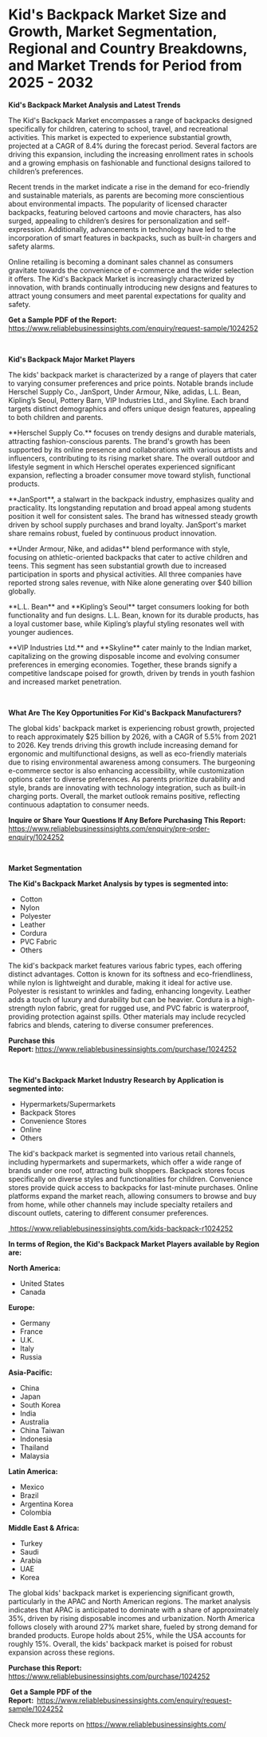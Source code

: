 <p><h1>Kid's Backpack Market Size and Growth, Market Segmentation, Regional and Country Breakdowns, and Market Trends for Period from 2025 -  2032</h1></p><p><strong>Kid's Backpack Market Analysis and Latest Trends</strong></p>
<p><p>The Kid's Backpack Market encompasses a range of backpacks designed specifically for children, catering to school, travel, and recreational activities. This market is expected to experience substantial growth, projected at a CAGR of 8.4% during the forecast period. Several factors are driving this expansion, including the increasing enrollment rates in schools and a growing emphasis on fashionable and functional designs tailored to children’s preferences.</p><p>Recent trends in the market indicate a rise in the demand for eco-friendly and sustainable materials, as parents are becoming more conscientious about environmental impacts. The popularity of licensed character backpacks, featuring beloved cartoons and movie characters, has also surged, appealing to children’s desires for personalization and self-expression. Additionally, advancements in technology have led to the incorporation of smart features in backpacks, such as built-in chargers and safety alarms.</p><p>Online retailing is becoming a dominant sales channel as consumers gravitate towards the convenience of e-commerce and the wider selection it offers. The Kid's Backpack Market is increasingly characterized by innovation, with brands continually introducing new designs and features to attract young consumers and meet parental expectations for quality and safety.</p></p>
<p><strong>Get a Sample PDF of the Report:&nbsp;</strong> <a href="https://www.reliablebusinessinsights.com/enquiry/request-sample/1024252?utm_campaign=2760&utm_medium=2&utm_source=Github&utm_content=ia&utm_term=07032025&utm_id=kids-backpack">https://www.reliablebusinessinsights.com/enquiry/request-sample/1024252</a></p>
<p>&nbsp;</p>
<p><strong>Kid's Backpack Major Market Players</strong></p>
<p><p>The kids' backpack market is characterized by a range of players that cater to varying consumer preferences and price points. Notable brands include Herschel Supply Co., JanSport, Under Armour, Nike, adidas, L.L. Bean, Kipling’s Seoul, Pottery Barn, VIP Industries Ltd., and Skyline. Each brand targets distinct demographics and offers unique design features, appealing to both children and parents.</p><p>**Herschel Supply Co.** focuses on trendy designs and durable materials, attracting fashion-conscious parents. The brand's growth has been supported by its online presence and collaborations with various artists and influencers, contributing to its rising market share. The overall outdoor and lifestyle segment in which Herschel operates experienced significant expansion, reflecting a broader consumer move toward stylish, functional products.</p><p>**JanSport**, a stalwart in the backpack industry, emphasizes quality and practicality. Its longstanding reputation and broad appeal among students position it well for consistent sales. The brand has witnessed steady growth driven by school supply purchases and brand loyalty. JanSport's market share remains robust, fueled by continuous product innovation.</p><p>**Under Armour, Nike, and adidas** blend performance with style, focusing on athletic-oriented backpacks that cater to active children and teens. This segment has seen substantial growth due to increased participation in sports and physical activities. All three companies have reported strong sales revenue, with Nike alone generating over $40 billion globally.</p><p>**L.L. Bean** and **Kipling’s Seoul** target consumers looking for both functionality and fun designs. L.L. Bean, known for its durable products, has a loyal customer base, while Kipling’s playful styling resonates well with younger audiences.</p><p>**VIP Industries Ltd.** and **Skyline** cater mainly to the Indian market, capitalizing on the growing disposable income and evolving consumer preferences in emerging economies. Together, these brands signify a competitive landscape poised for growth, driven by trends in youth fashion and increased market penetration.</p></p>
<p>&nbsp;</p>
<p><strong>What Are The Key Opportunities For Kid's Backpack Manufacturers?</strong></p>
<p><p>The global kids' backpack market is experiencing robust growth, projected to reach approximately $25 billion by 2026, with a CAGR of 5.5% from 2021 to 2026. Key trends driving this growth include increasing demand for ergonomic and multifunctional designs, as well as eco-friendly materials due to rising environmental awareness among consumers. The burgeoning e-commerce sector is also enhancing accessibility, while customization options cater to diverse preferences. As parents prioritize durability and style, brands are innovating with technology integration, such as built-in charging ports. Overall, the market outlook remains positive, reflecting continuous adaptation to consumer needs.</p></p>
<p><strong>Inquire or Share Your Questions If Any Before Purchasing This Report:</strong> <a href="https://www.reliablebusinessinsights.com/enquiry/pre-order-enquiry/1024252?utm_campaign=2760&utm_medium=2&utm_source=Github&utm_content=ia&utm_term=07032025&utm_id=kids-backpack">https://www.reliablebusinessinsights.com/enquiry/pre-order-enquiry/1024252</a></p>
<p>&nbsp;</p>
<p><strong>Market Segmentation</strong></p>
<p><strong>The Kid's Backpack Market Analysis by types is segmented into:</strong></p>
<p><ul><li>Cotton</li><li>Nylon</li><li>Polyester</li><li>Leather</li><li>Cordura</li><li>PVC Fabric</li><li>Others</li></ul></p>
<p><p>The kid's backpack market features various fabric types, each offering distinct advantages. Cotton is known for its softness and eco-friendliness, while nylon is lightweight and durable, making it ideal for active use. Polyester is resistant to wrinkles and fading, enhancing longevity. Leather adds a touch of luxury and durability but can be heavier. Cordura is a high-strength nylon fabric, great for rugged use, and PVC fabric is waterproof, providing protection against spills. Other materials may include recycled fabrics and blends, catering to diverse consumer preferences.</p></p>
<p><strong>Purchase this Report:&nbsp;</strong><a href="https://www.reliablebusinessinsights.com/purchase/1024252?utm_campaign=2760&utm_medium=2&utm_source=Github&utm_content=ia&utm_term=07032025&utm_id=kids-backpack">https://www.reliablebusinessinsights.com/purchase/1024252</a></p>
<p>&nbsp;</p>
<p><strong>The Kid's Backpack Market Industry Research by Application is segmented into:</strong></p>
<p><ul><li>Hypermarkets/Supermarkets</li><li>Backpack Stores</li><li>Convenience Stores</li><li>Online</li><li>Others</li></ul></p>
<p><p>The kid's backpack market is segmented into various retail channels, including hypermarkets and supermarkets, which offer a wide range of brands under one roof, attracting bulk shoppers. Backpack stores focus specifically on diverse styles and functionalities for children. Convenience stores provide quick access to backpacks for last-minute purchases. Online platforms expand the market reach, allowing consumers to browse and buy from home, while other channels may include specialty retailers and discount outlets, catering to different consumer preferences.</p></p>
<p><a href="https://www.reliablebusinessinsights.com/kids-backpack-r1024252?utm_campaign=2760&utm_medium=2&utm_source=Github&utm_content=ia&utm_term=07032025&utm_id=kids-backpack">&nbsp;https://www.reliablebusinessinsights.com/kids-backpack-r1024252</a></p>
<p><strong>In terms of Region, the Kid's Backpack Market Players available by Region are:</strong></p>
<p>
    <p> <strong> North America: </strong>
        <ul>
            <li>United States</li>
            <li>Canada</li>
        </ul>
        </p> 
    <p> <strong> Europe: </strong>
        <ul>
            <li>Germany</li>
            <li>France</li>
            <li>U.K.</li>
            <li>Italy</li>
            <li>Russia</li>
        </ul>
        </p> 
    <p> <strong> Asia-Pacific: </strong>
        <ul>
            <li>China</li>
            <li>Japan</li>
            <li>South Korea</li>
            <li>India</li>
            <li>Australia</li>
            <li>China Taiwan</li>
            <li>Indonesia</li>
            <li>Thailand</li>
            <li>Malaysia</li>
        </ul>
        </p> 
    <p> <strong> Latin America: </strong>
        <ul>
            <li>Mexico</li>
            <li>Brazil</li>
            <li>Argentina Korea</li>
            <li>Colombia</li>
        </ul>
        </p> 
    <p> <strong> Middle East & Africa: </strong>
        <ul>
            <li>Turkey</li>
            <li>Saudi</li>
            <li>Arabia</li>
            <li>UAE</li>
            <li>Korea</li>
        </ul>
    </p>
    </p>
<p><p>The global kids' backpack market is experiencing significant growth, particularly in the APAC and North American regions. The market analysis indicates that APAC is anticipated to dominate with a share of approximately 35%, driven by rising disposable incomes and urbanization. North America follows closely with around 27% market share, fueled by strong demand for branded products. Europe holds about 25%, while the USA accounts for roughly 15%. Overall, the kids' backpack market is poised for robust expansion across these regions.</p></p>
<p><strong>Purchase this Report: </strong><a href="https://www.reliablebusinessinsights.com/purchase/1024252?utm_campaign=2760&utm_medium=2&utm_source=Github&utm_content=ia&utm_term=07032025&utm_id=kids-backpack">https://www.reliablebusinessinsights.com/purchase/1024252</a></p>
<p>&nbsp;<strong>Get a Sample PDF of the Report:&nbsp;&nbsp;</strong><a href="https://www.reliablebusinessinsights.com/enquiry/request-sample/1024252?utm_campaign=2760&utm_medium=2&utm_source=Github&utm_content=ia&utm_term=07032025&utm_id=kids-backpack">https://www.reliablebusinessinsights.com/enquiry/request-sample/1024252</a></p>
<p><strong></strong></p>
<p>Check more reports on <a href="https://www.reliablebusinessinsights.com/?utm_campaign=2760&utm_medium=2&utm_source=Github&utm_content=ia&utm_term=07032025&utm_id=kids-backpack">https://www.reliablebusinessinsights.com/</a></p>
